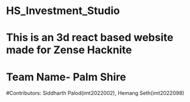 # HS_Investment_Studio
# This is an 3d react based website made for Zense Hacknite
# Team Name- Palm Shire 
#Contributors: Siddharth Palod(imt2022002), Hemang Seth(imt2022098)
